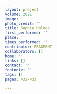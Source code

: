 ```yaml
---
layout: project
volume: 2021
image: ''
photo_credit: ''
title: Sophie Holmes
first_performed: ''
place: ''
times_performed: ''
contributor: FRAGMENT
collaborators: []
home: ''
links: []
contact: ''
footnote: ''
tags: []
pages: 432-433

---
```





